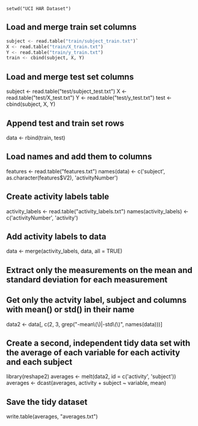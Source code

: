   `setwd("UCI HAR Dataset")`

## Load and merge train set columns
  ```python
  subject <- read.table("train/subject_train.txt")`
  X <- read.table("train/X_train.txt")
  Y <- read.table("train/y_train.txt")
  train <- cbind(subject, X, Y)
  ```


## Load and merge test set columns
subject <- read.table("test/subject_test.txt")
X <- read.table("test/X_test.txt")
Y <- read.table("test/y_test.txt")
test <- cbind(subject, X, Y)


## Append test and train set rows
data <- rbind(train, test)


## Load names and add them to columns
features <- read.table("features.txt")
names(data) <- c('subject', as.character(features$V2), 'activityNumber')


## Create activity labels table
activity_labels <- read.table("activity_labels.txt")
names(activity_labels) <- c('activityNumber', 'activity')


## Add activity labels to data
data <- merge(activity_labels, data, all = TRUE)


## Extract only the measurements on the mean and standard deviation for each measurement 
## Get only the actvity label, subject and columns with mean() or std() in their name
data2 <- data[, c(2, 3, grep("-mean\\(\\)|-std\\(\\)", names(data)))]


## Create a second, independent tidy data set with the average of each variable for each activity and each subject 
library(reshape2)
averages <- melt(data2, id = c('activity', 'subject'))
averages <- dcast(averages, activity + subject ~ variable, mean)


## Save the tidy dataset
write.table(averages, "averages.txt")
